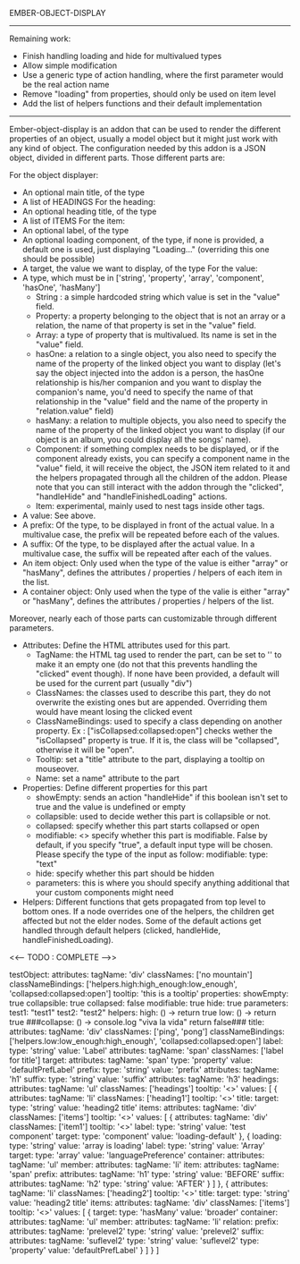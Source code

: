 EMBER-OBJECT-DISPLAY
____________________

Remaining work:
- Finish handling loading and hide for multivalued types
- Allow simple modification
- Use a generic type of action handling, where the first parameter would be the real action name
- Remove "loading" from properties, should only be used on item level
- Add the list of helpers functions and their default implementation
---------------


Ember-object-display is an addon that can be used to render the different properties of an object, usually a model object but it might just work with any kind of object.
The configuration needed by this addon is a JSON object, divided in different parts.
Those different parts are: 

For the object displayer:
- An optional main title, of the <ITEM> type
- A list of HEADINGS
For the heading:
- An optional heading title, of the <ITEM> type
- A list of ITEMS
For the item:
- An optional label, of the <VALUE> type
- An optional loading component, of the <VALUE> type, if none is provided, a default one is used, just displaying "Loading..." (overriding this one should be possible)
- A target, the value we want to display, of the <VALUE> type
For the value:
- A type, which must be in ['string', 'property', 'array', 'component', 'hasOne', 'hasMany']
	* String : a simple hardcoded string which value is set in the "value" field.
	* Property: a property belonging to the object that is not an array or a relation, the name of that property is set in the "value" field.
	* Array: a type of property that is multivalued. Its name is set in the "value" field.
	* hasOne: a relation to a single object, you also need to specify the name of the property of the linked object you want to display (let's say the object injected into the addon is a person, the hasOne relationship is his/her companion and you want to display the companion's name, you'd need to specify the name of that relationship in the "value" field and the name of the property in "relation.value" field)
	* hasMany: a relation to multiple objects, you also need to specify the name of the property of the linked object you want to display (if our object is an album, you could display all the songs' name).
	* Component: if something complex needs to be displayed, or if the component already exists, you can specify a component name in the "value" field, it will receive the object, the JSON item related to it and the helpers propagated through all the children of the addon. Please note that you can still interact with the addon through the "clicked", "handleHide" and "handleFinishedLoading" actions.
	* Item: experimental, mainly used to nest tags inside other tags.
- A value: See above.
- A prefix: Of the <VALUE> type, to be displayed in front of the actual value. In a multivalue case, the prefix will be repeated before each of the values.
- A suffix: Of the <VALUE> type, to be displayed after the actual value. In a multivalue case, the suffix will be repeated after each of the values.
- An item object: Only used when the type of the value is either "array" or "hasMany", defines the attributes / properties / helpers of each item in the list.
- A container object: Only used when the type of the valie is either "array" or "hasMany", defines the attributes / properties / helpers of the list.

Moreover, nearly each of those parts can customizable through different parameters.
- Attributes: Define the HTML attributes used for this part.
	* TagName: the HTML tag used to render the part, can be set to '' to make it an empty one (do not that this prevents handling the "clicked" event though). If none have been provided, a default will be used for the current part (usually "div")
	* ClassNames: the classes used to describe this part, they do not overwrite the existing ones but are appended. Overriding them would have meant losing the clicked event
	* ClassNameBindings: used to specify a class depending on another property. Ex : ["isCollapsed:collapsed:open"] checks wether the "isCollapsed" property is true. If it is, the class will be "collapsed", otherwise it will be "open".
	* Tooltip: set a "title" attribute to the part, displaying a tooltip on mouseover.
	* Name: set a name" attribute to the part
- Properties: Define different properties for this part
	* showEmpty: sends an action "handleHide" if this boolean isn't set to true and the value is undefined or empty
	* collapsible: used to decide wether this part is collapsible or not.
	* collapsed: specify whether this part starts collapsed or open
	* modifiable: <<NOT IMPLEMENTED YET>> specify whether this part is modifiable. False by default, if you specify "true", a default input
	type will be chosen. Please specify the type of the input as follow:
	  modifiable:
	    type: "text"
	* hide: specify whether this part should be hidden
	* parameters: this is where you should specify anything additional that your custom components might need
- Helpers: Different functions that gets propagated from top level to bottom ones. If a node overrides one of the helpers, the children get affected but not the elder nodes. Some of the default actions get handled through default helpers (clicked, handleHide, handleFinishedLoading).


<<-- TODO : COMPLETE -->>


testObject:
    attributes:
      tagName: 'div'
      classNames: ['no mountain']
      classNameBindings: ['helpers.high:high_enough:low_enough', 'collapsed:collapsed:open']
      tooltip: 'this is a tooltip'
    properties:
      showEmpty: true
      collapsible: true
      collapsed: false
      modifiable: true
      hide: true
      parameters:
        test1: "test1"
        test2: "test2"
    helpers:
      high: () ->
        return true
      low: () ->
        return true
      ###collapse: () ->
        console.log "viva la vida"
        return false###
    title:
      attributes:
        tagName: 'div'
        classNames: ['ping', 'pong']
        classNameBindings: ['helpers.low:low_enough:high_enough', 'collapsed:collapsed:open']
      label:
        type: 'string'
        value: 'Label'
        attributes:
          tagName: 'span'
          classNames: ['label for title']
      target:
        attributes:
          tagName: 'span'
        type: 'property'
        value: 'defaultPrefLabel'
        prefix:
          type: 'string'
          value: 'prefix'
          attributes:
            tagName: 'h1'
        suffix:
          type: 'string'
          value: 'suffix'
          attributes:
            tagName: 'h3'
    headings:
      attributes:
        tagName: 'ul'
        classNames: ['headings']
        tooltip: '<<HEADINGS>>'
      values:
        [
          {
            attributes:
              tagName: 'li'
              classNames: ['heading1']
              tooltip: '<<HEADING1>>'
            title:
              target:
                type: 'string'
                value: 'heading2 title'
            items:
              attributes:
                tagName: 'div'
                classNames: ['items']
                tooltip: '<<ITEMS>>'
              values:
                [
                  {
                    attributes:
                      tagName: 'div'
                      classNames: ['item1']
                      tooltip: '<<ITEM1>>'
                    label:
                      type: 'string'
                      value: 'test component'
                    target:
                      type: 'component'
                      value: 'loading-default'
                  },
                  {
                    loading:
                      type: 'string'
                      value: 'array is loading'
                    label:
                      type: 'string'
                      value: 'Array'
                    target:
                      type: 'array'
                      value: 'languagePreference'
                      container:
                        attributes:
                          tagName: 'ul'
                      member:
                        attributes:
                          tagName: 'li'
                      item:
                        attributes:
                          tagName: 'span'
                        prefix:
                          attributes:
                            tagName: 'h1'
                          type: 'string'
                          value: 'BEFORE'
                        suffix:
                          attributes:
                            tagName: 'h2'
                          type: 'string'
                          value: 'AFTER'
                  }
                ]
          },
          {
            attributes:
              tagName: 'li'
              classNames: ['heading2']
              tooltip: '<<HEADING2>>'
            title:
              target:
                type: 'string'
                value: 'heading2 title'
            items:
              attributes:
                tagName: 'div'
                classNames: ['items']
                tooltip: '<<ITEMS>>'
              values:
                [
                  {
                    target:
                      type: 'hasMany'
                      value: 'broader'
                      container:
                        attributes:
                          tagName: 'ul'
                      member:
                        attributes:
                          tagName: 'li'
                      relation:
                        prefix:
                          attributes:
                            tagName: 'prelevel2'
                          type: 'string'
                          value: 'prelevel2'
                        suffix:
                          attributes:
                            tagName: 'suflevel2'
                          type: 'string'
                          value: 'suflevel2'
                        type: 'property'
                        value: 'defaultPrefLabel'
                  }
                ]
          }
        ]